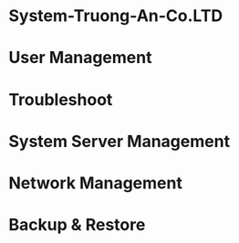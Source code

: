# System-Truong-An-Co.LTD
# User Management
# Troubleshoot 
# System Server Management
# Network Management
# Backup & Restore
